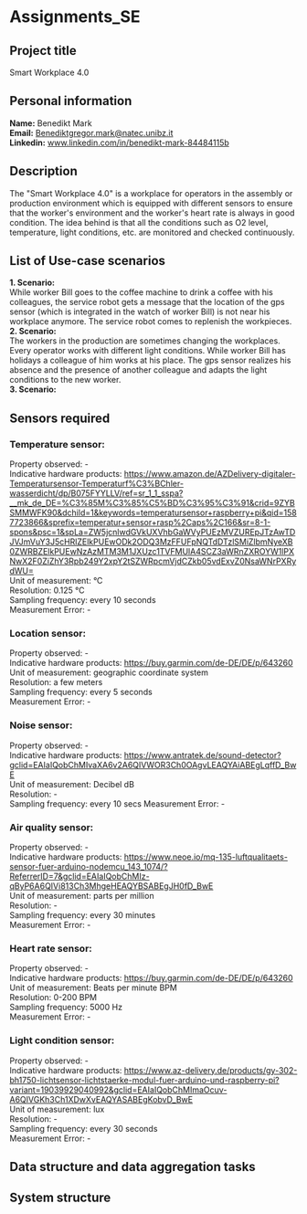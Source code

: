 # Assignments_SE

## Project title

Smart Workplace 4.0

## Personal information

**Name:** Benedikt Mark  
**Email:** Benediktgregor.mark@natec.unibz.it  
**Linkedin:** www.linkedin.com/in/benedikt-mark-84484115b  

## Description

The "Smart Workplace 4.0" is a workplace for operators in the assembly or production environment which is equipped with different sensors to ensure that the worker's environment and the worker's heart rate is always in good condition. The idea behind is that all the conditions such as O2 level, temperature, light conditions, etc. are monitored and checked continuously.

## List of Use-case scenarios

**1. Scenario:**  
While worker Bill goes to the coffee machine to drink a coffee with his colleagues, the service robot gets a message that the location of the gps sensor (which is integrated in the watch of worker Bill) is not near his workplace anymore. The service robot comes to replenish the workpieces.  
**2. Scenario:**  
The workers in the production are sometimes changing the workplaces. Every operator works with different light conditions. While worker Bill has holidays a colleague of him works at his place. The gps sensor realizes his absence and the presence of another colleague and adapts the light conditions to the new worker.   
**3. Scenario:**  


## Sensors required

### **Temperature sensor:**  

Property observed: -  
Indicative hardware products: https://www.amazon.de/AZDelivery-digitaler-Temperatursensor-Temperaturf%C3%BChler-wasserdicht/dp/B075FYYLLV/ref=sr_1_1_sspa?__mk_de_DE=%C3%85M%C3%85%C5%BD%C3%95%C3%91&crid=9ZYBSMMWFK90&dchild=1&keywords=temperatursensor+raspberry+pi&qid=1587723866&sprefix=temperatur+sensor+rasp%2Caps%2C166&sr=8-1-spons&psc=1&spLa=ZW5jcnlwdGVkUXVhbGaWVyPUEzMVZUREpJTzAwTDJVJmVuY3J5cHRlZElkPUEwODk2ODQ3MzFFUFpNQTdDTzlSMiZlbmNyeXB0ZWRBZElkPUEwNzAzMTM3M1JXUzc1TVFMUlA4SCZ3aWRnZXROYW1lPXNwX2F0ZiZhY3Rpb249Y2xpY2tSZWRpcmVjdCZkb05vdExvZ0NsaWNrPXRydWU=  
Unit of measurement: °C  
Resolution: 0.125 °C  
Sampling frequency: every 10 seconds    
Measurement Error: -  

### **Location sensor:**  

Property observed: -  
Indicative hardware products: https://buy.garmin.com/de-DE/DE/p/643260  
Unit of measurement: geographic coordinate system  
Resolution: a few meters  
Sampling frequency: every 5 seconds  
Measurement Error: - 

### **Noise sensor:**  

Property observed: -  
Indicative hardware products: https://www.antratek.de/sound-detector?gclid=EAIaIQobChMIvaXA6v2A6QIVWOR3Ch0OAgvLEAQYAiABEgLqffD_BwE  
Unit of measurement: Decibel dB  
Resolution: -  
Sampling frequency: every 10 secs
Measurement Error: -  

### **Air quality sensor:**  

Property observed: -  
Indicative hardware products: https://www.neoe.io/mq-135-luftqualitaets-sensor-fuer-arduino-nodemcu_143_1074/?ReferrerID=7&gclid=EAIaIQobChMIz-qByP6A6QIVi813Ch3MhgeHEAQYBSABEgJH0fD_BwE  
Unit of measurement: parts per million  
Resolution: -  
Sampling frequency: every 30 minutes  
Measurement Error: -  

### **Heart rate sensor:**  

Property observed: -  
Indicative hardware products: https://buy.garmin.com/de-DE/DE/p/643260  
Unit of measurement: Beats per minute BPM  
Resolution: 0-200 BPM  
Sampling frequency: 5000 Hz  
Measurement Error: -  

### **Light condition sensor:**  

Property observed: -  
Indicative hardware products: https://www.az-delivery.de/products/gy-302-bh1750-lichtsensor-lichtstaerke-modul-fuer-arduino-und-raspberry-pi?variant=19039929040992&gclid=EAIaIQobChMImaOcuv-A6QIVGKh3Ch1XDwXvEAQYASABEgKobvD_BwE  
Unit of measurement: lux  
Resolution: -  
Sampling frequency: every 30 seconds  
Measurement Error: -  


## Data structure and data aggregation tasks

## System structure
